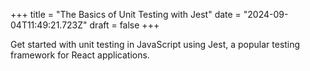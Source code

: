 +++
title = "The Basics of Unit Testing with Jest"
date = "2024-09-04T11:49:21.723Z"
draft = false
+++

Get started with unit testing in JavaScript using Jest, a popular testing framework for React applications.
        